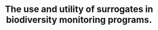 ---
layout: publication
order: 35
first-published: 2019-02-16
title: "The use and utility of surrogates in biodiversity monitoring programs."
authors: CF Sato, <b>MJ Westgate</b>, PS Barton, CN Foster, L O'Loughlin, J Pierson, J Balmer, J Chapman, G Catt, T Detto, A Hawcroft, R Kavanagh, D Marshall, M McKay, K Moseby, M Perry, D Robinson, M Schroder, K Tuft, DB Lindenmayer
year: 2019
journal: Journal of Applied Ecology
volume: 56(6)
pages: 1304-1310
doi: 10.1111/1365-2664.13366
theme: surrogates_and_indicators
type: essay
---